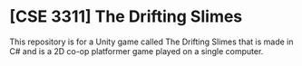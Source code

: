 # [CSE 3311] The Drifting Slimes
This repository is for a Unity game called The Drifting Slimes that is made in C# and is a 2D co-op platformer game played on a single computer.
